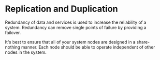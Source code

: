 # Replication and Duplication

Redundancy of data and services is used to increase the reliability of a system.
Redundancy can remove single points of failure by providing a failover.

It's best to ensure that all of your system nodes are designed in a share-nothing manner.
Each node should be able to operate independent of other nodes in the system.
